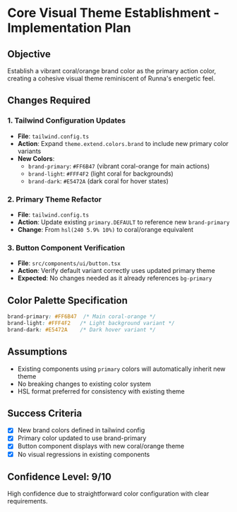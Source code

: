 # Core Visual Theme Establishment - Implementation Plan

## Objective
Establish a vibrant coral/orange brand color as the primary action color, creating a cohesive visual theme reminiscent of Runna's energetic feel.

## Changes Required

### 1. Tailwind Configuration Updates
- **File**: `tailwind.config.ts`
- **Action**: Expand `theme.extend.colors.brand` to include new primary color variants
- **New Colors**:
  - `brand-primary`: `#FF6B47` (vibrant coral-orange for main actions)
  - `brand-light`: `#FFF4F2` (light coral for backgrounds)
  - `brand-dark`: `#E5472A` (dark coral for hover states)

### 2. Primary Theme Refactor
- **File**: `tailwind.config.ts`  
- **Action**: Update existing `primary.DEFAULT` to reference new `brand-primary`
- **Change**: From `hsl(240 5.9% 10%)` to coral/orange equivalent

### 3. Button Component Verification
- **File**: `src/components/ui/button.tsx`
- **Action**: Verify default variant correctly uses updated primary theme
- **Expected**: No changes needed as it already references `bg-primary`

## Color Palette Specification
```css
brand-primary: #FF6B47  /* Main coral-orange */
brand-light: #FFF4F2   /* Light background variant */
brand-dark: #E5472A    /* Dark hover variant */
```

## Assumptions
- Existing components using `primary` colors will automatically inherit new theme
- No breaking changes to existing color system
- HSL format preferred for consistency with existing theme

## Success Criteria
- [x] New brand colors defined in tailwind config
- [x] Primary color updated to use brand-primary
- [x] Button component displays with new coral/orange theme
- [x] No visual regressions in existing components

## Confidence Level: 9/10
High confidence due to straightforward color configuration with clear requirements. 